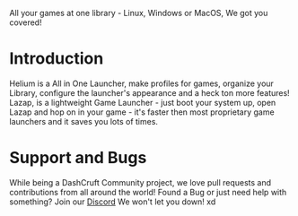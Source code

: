 All your games at one library - Linux, Windows or MacOS, We got you covered!

# Introduction
Helium is a All in One Launcher, make profiles for games, organize your Library, configure the launcher's appearance and a heck ton more features! Lazap, is a lightweight Game Launcher - just boot your system up, open Lazap and hop on in your game - it's faster then most proprietary game launchers and it saves you lots of times.

# Support and Bugs
While being a DashCruft Community project, we love pull requests and contributions from all around the world!
Found a Bug or just need help with something? Join our [Discord](https://discord.gg/Dashcruft) We won't let you down! xd
